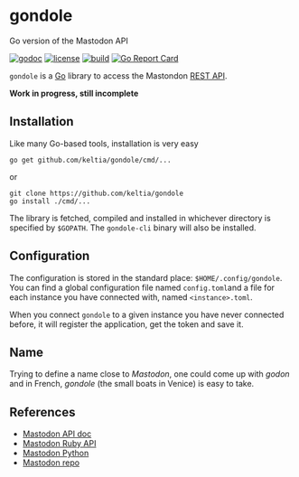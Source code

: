 # gondole

Go version of the Mastodon API

[![godoc](https://img.shields.io/badge/godoc-reference-blue.svg?style=flat)](https://godoc.org/github.com/keltia/gondole) [![license](https://img.shields.io/badge/license-MIT-red.svg?style=flat)](https://raw.githubusercontent.com/keltia/gondole/master/LICENSE) [![build](https://img.shields.io/travis/keltia/gondole.svg?style=flat)](https://travis-ci.org/keltia/gondole) [![Go Report Card](https://goreportcard.com/badge/github.com/keltia/gondole)](https://goreportcard.com/report/github.com/keltia/gondole)

`gondole` is a [Go](https://golang.org/) library to access the Mastondon [REST API](http://www.rubydoc.info/gems/mastodon-api/Mastodon/REST/API).

**Work in progress, still incomplete**

## Installation

Like many Go-based tools, installation is very easy
  
    go get github.com/keltia/gondole/cmd/...

  or
  
    git clone https://github.com/keltia/gondole
    go install ./cmd/...

The library is fetched, compiled and installed in whichever directory is specified by `$GOPATH`.  The `gondole-cli` binary will also be installed. 

## Configuration

The configuration is stored in the standard place: `$HOME/.config/gondole`.  You can find a global configuration file named `config.toml`and a file for each instance you have connected with, named `<instance>.toml`.

When you connect `gondole` to a given instance you have never connected before, it will register the application, get the token and save it.

## Name

Trying to define a name close to *Mastodon*, one could come up with *godon* and in French, *gondole* (the small boats in Venice) is easy to take.

## References

- [Mastodon API doc](https://github.com/tootsuite/mastodon/blob/master/docs/Using-the-API/API.md)
- [Mastodon Ruby API](http://www.rubydoc.info/gems/mastodon-api/Mastodon/REST/API)
- [Mastodon Python](https://mastodonpy.readthedocs.io/en/latest/)
- [Mastodon repo](https://github.com/tootsuite/mastodon)
